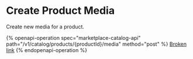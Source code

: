 # Create Product Media

Create new media for a product.

{% openapi-operation spec="marketplace-catalog-api" path="/v1/catalog/products/{productId}/media" method="post" %}
[Broken link](broken-reference)
{% endopenapi-operation %}
